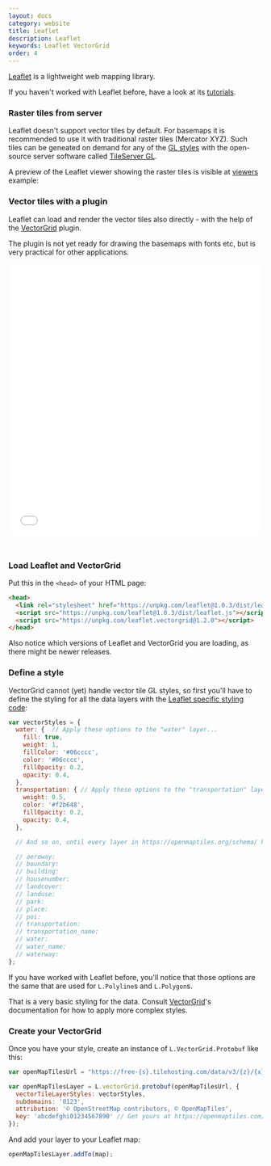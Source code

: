 ```yaml
---
layout: docs
category: website
title: Leaflet
description: Leaflet
keywords: Leaflet VectorGrid
order: 4
---
```


[Leaflet](http://www.leafletjs.org) is a lightweight web mapping library.

If you haven't worked with Leaflet before, have a look at its [tutorials](http://leafletjs.com/examples.html).

### Raster tiles from server

Leaflet doesn't support vector tiles by default. For basemaps it is recommended to use it with traditional raster tiles (Mercator XYZ). Such tiles can be geneated on demand for any of the [GL styles](/styles/) with the open-source server software called [TileServer GL](/docs/host/tileserver-gl/).

A preview of the Leaflet viewer showing the raster tiles is visible at [viewers](https://openmaptiles.org/viewers/) example:


### Vector tiles with a plugin

Leaflet can load and render the vector tiles also directly - with the help of the [VectorGrid](https://github.com/Leaflet/Leaflet.VectorGrid) plugin.

The plugin is not yet ready for drawing the basemaps with fonts etc, but is very practical for other applications.

<iframe src="/maps/leaflet-vectorgrid.html" frameborder="0" scrolling="0" width="100%" height="540px" style="margin-bottom:25px;"></iframe>

### Load Leaflet and VectorGrid

Put this in the `<head>` of your HTML page:

```html
<head>
  <link rel="stylesheet" href="https://unpkg.com/leaflet@1.0.3/dist/leaflet.css" />
  <script src="https://unpkg.com/leaflet@1.0.3/dist/leaflet.js"></script>
  <script src="https://unpkg.com/leaflet.vectorgrid@1.2.0"></script>
</head>
```

Also notice which versions of Leaflet and VectorGrid you are loading, as there
might be newer releases.

### Define a style

VectorGrid cannot (yet) handle vector tile GL styles, so first you'll have to define the
styling for all the data layers with the [Leaflet specific styling code](http://leafletjs.com/reference-1.0.3.html#path):

```js
var vectorStyles = {
  water: {	// Apply these options to the "water" layer...
    fill: true,
    weight: 1,
    fillColor: '#06cccc',
    color: '#06cccc',
    fillOpacity: 0.2,
    opacity: 0.4,
  },
  transportation: {	// Apply these options to the "transportation" layer...
    weight: 0.5,
    color: '#f2b648',
    fillOpacity: 0.2,
    opacity: 0.4,
  },

  // And so on, until every layer in https://openmaptiles.org/schema/ has a style

  // aeroway:
  // boundary:
  // building:
  // housenumber:
  // landcover:
  // landuse:
  // park:
  // place:
  // poi:
  // transportation:
  // transportation_name:
  // water:
  // water_name:
  // waterway:
};
```

If you have worked with Leaflet before, you'll notice that those options are the same
that are used for `L.Polyline`s and `L.Polygon`s.

That is a very basic styling for the data. Consult [VectorGrid](https://github.com/Leaflet/Leaflet.VectorGrid)'s
documentation for how to apply more complex styles.

### Create your VectorGrid

Once you have your style, create an instance of `L.VectorGrid.Protobuf` like this:

```js
var openMapTilesUrl = "https://free-{s}.tilehosting.com/data/v3/{z}/{x}/{y}.pbf.pict?key={key}"

var openMapTilesLayer = L.vectorGrid.protobuf(openMapTilesUrl, {
  vectorTileLayerStyles: vectorStyles,
  subdomains: '0123',
  attribution: '© OpenStreetMap contributors, © OpenMapTiles',
  key: 'abcdefghi01234567890' // Get yours at https://openmaptiles.com/hosting/
});
```

And add your layer to your Leaflet map:

```js
openMapTilesLayer.addTo(map);
```

